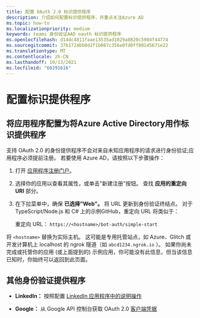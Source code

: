 ```yaml
---
title: 配置 OAuth 2.0 标识提供程序
description: 介绍如何配置标识提供程序，并重点关注Azure AD
ms.topic: how-to
ms.localizationpriority: medium
keywords: teams 身份验证AAD oauth 标识提供程序
ms.openlocfilehash: d14dc4811faae13535ad1029a8820c5904f44774
ms.sourcegitcommit: 37b1724bb0d2f1b087c356e0fd0ff80145671e22
ms.translationtype: MT
ms.contentlocale: zh-CN
ms.lasthandoff: 10/13/2021
ms.locfileid: "60291616"
---
```

# <a name="configure-identity-providers"></a>配置标识提供程序

## <a name="configuring-an-application-to-use-azure-active-directory-as-an-identity-provider"></a>将应用程序配置为将Azure Active Directory用作标识提供程序

支持 OAuth 2.0 的身份提供程序不会对来自未知应用程序的请求进行身份验证;应用程序必须提前注册。 若要使用 Azure AD，请按照以下步骤操作：

1. 打开 [应用程序注册门户](https://ms.portal.azure.com/#blade/Microsoft_AAD_RegisteredApps/ApplicationsListBlade)。

2. 选择你的应用以查看其属性，或单击"新建注册"按钮。 查找 **应用的重定向 URI** 部分。

3. 在下拉菜单中，确保 **已选择"Web"。** 将 URL 更新到身份验证终结点。 对于 TypeScript/Node.js 和 C# 上的示例GitHub，重定向 URL 将类似于：

    重定向 URL： `https://<hostname>/bot-auth/simple-start`

将 `<hostname>` 替换为实际主机。 这可能是专用托管站点，如 Azure、Glitch 或开发计算机上 localhost 的 ngrok 隧道（如 `abcd1234.ngrok.io` ）。 如果你尚未完成或托管你的应用 (或上面提到的) 示例应用，你可能没有此信息，但当该信息已知时，你始终可以返回到此页面。

## <a name="other-authentication-providers"></a>其他身份验证提供程序

* **LinkedIn：** 按照配置 [LinkedIn 应用程序中的说明操作](/linkedin/talent/apply-with-linkedin)

* **Google：** 从 Google API 控制台获取 OAuth 2.0 [客户端凭据](https://console.developers.google.com/)
